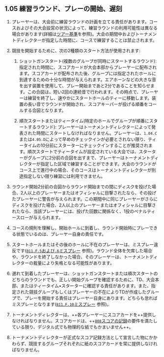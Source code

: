 ## 1.05 練習ラウンド、プレーの開始、遅刻

1. プレーヤーは、大会前に練習ラウンドの計画を立てる責任があります。コースおよびその大会設営の状況によって、練習ラウンドの利用可能性は異なる場合があります(詳細は[ツアー基準]()を参照)。大会の期間中およびトーナメントディレクターが指定した時間に、コースで練習することは禁止されます。

1. 競技を開始するために、次の2種類のスタート方法が使用されます:

	1. ショットガンスタート(複数のグループが同時にスタートするラウンド): 指定された時間に、スコアカードが大会本部からプレーヤーに配布されます。スコアカードが配布された後、グループには指定されたホールに到達するための十分な時間が与えられます。エアホーンなどの大きな音を出す装置を使用して、プレー開始まであと2分であることを知らせます。この合図は、短い2回の連続音で行われます。その時点で、プレーヤーは練習を終了し、速やかにスタートホールのティーに移動します。装置の長い音でラウンドが開始され、スコアキーパーが投げる順番をコールする合図となります。

	1. 順次スタートまたはティータイム(特定のホールでグループが順番にスタートするラウンド): プレーヤーはトーナメントディレクターによって発表された時間にスタートしなければなりません。プレーヤーは、`1.04.C`または`4.05.D`によって早めのチェックインが必要とされない限り、ティータイムの10分前にスターターにチェックインすることが推奨されます。順次スタートでティータイムが設定されている大会では、スターターがグループに2分前の合図を出すまで、プレーヤーはトーナメントディレクターが指定した区域で練習することができます。大会のラウンドがコース上で進行中の場合、そのコースはトーナメントディレクターが別途指定しない限り練習には利用できません。

1. ラウンド開始2分前の合図からラウンド開始までの間にディスクを投げた場合、2人以上のプレーヤーまたはオフィシャルに目撃されたなら、その投げたプレーヤーに警告が与えられます。この期間中に同じプレーヤーがさらにディスクを投げた場合、2人以上のプレーヤーまたはオフィシャルに目撃されたなら、当該プレーヤーには、投げた回数に関係なく、1投のペナルティースローが与えられます。

1. コースの規則を理解し、開始ホールに到着し、ラウンド開始時にプレーできる状態でいるのは、プレーヤー自身の責任です。

1. スタートホールまたはその後のホールに不在のプレーヤーは、ミスプレー違反です([`811.F.5`および`.6`ミスプレー]() 参照)。ラウンド全体を欠席した場合や、ラウンドを終了しなかった場合、そのプレーヤーは、トーナメントディレクターの裁量により失格となる可能性があります。

1. 遅れて到着したプレーヤーは、ショットガンスタートまたは順次スタートのどちらのラウンドでも、正しい開始グループを確認するために、TD、大会本部、またはティータイム•スターターに確認する責任があります。また、指定された競技グループもしくはプレーヤーの不在によりTDが作成したグループで、プレーを開始する責任はプレーヤー自身にあります。どちらも怠ればミスプレーとなります([`811.F.10`ミスプレー]() 参照)。

1. トーナメントディレクターは、++各プレーヤーにスコアカードを++提供しなければなりません。スコアカードは、++[`808`スコアの記録]()の要件を満たしている限り、デジタル式でも物理的な紙でもかまいません++。

1. トーナメントディレクターが正式なスコア記録方法として宣言した物にかかわらず、競技するグループそれぞれに紙のスコアカードを常に提供しなければなりません。
